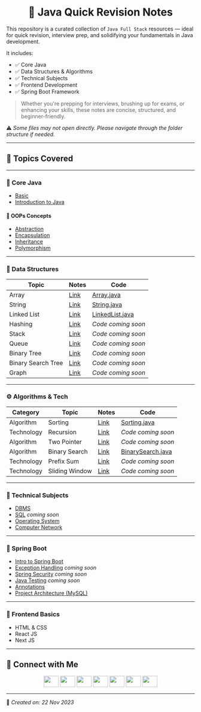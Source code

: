 <h1 align="center">📘 Java Quick Revision Notes</h1>

This repository is a curated collection of `Java Full Stack` resources — ideal for quick revision, interview prep, and solidifying your fundamentals in Java development.

It includes:

- ✅ Core Java
- ✅ Data Structures & Algorithms
- ✅ Technical Subjects
- ✅ Frontend Development
- ✅ Spring Boot Framework

> Whether you're prepping for interviews, brushing up for exams, or enhancing your skills, these notes are concise, structured, and beginner-friendly.

⚠️ _Some files may not open directly. Please navigate through the folder structure if needed._

---

## 📂 Topics Covered

---

### 🔹 Core Java

- [Basic](https://github.com/saurabhbahadur/java-interview-questions/blob/main/JAVA/Basics.md)
- [Introduction to Java](https://github.com/saurabhbahadur/java-interview-questions/blob/main/JAVA/Introduction%20to%20Java.md)

#### 🔸 OOPs Concepts

- [Abstraction](https://github.com/saurabhbahadur/java-interview-questions/blob/main/OOPs/Abstraction.md)
- [Encapsulation](https://github.com/saurabhbahadur/java-interview-questions/blob/main/OOPs/Encapsulation.md)
- [Inheritance](https://github.com/saurabhbahadur/java-interview-questions/blob/main/OOPs/Inheritance.md)
- [Polymorphism](https://github.com/saurabhbahadur/java-interview-questions/blob/main/OOPs/Polymorphism.md)

---

### 📘 Data Structures

| Topic              | Notes                                                                                                             | Code                                                                                                                      |
| ------------------ | ----------------------------------------------------------------------------------------------------------------- | ------------------------------------------------------------------------------------------------------------------------- |
| Array              | [Link](https://github.com/saurabhbahadur/java-interview-questions/blob/main/Data%20Strucures/Array.md)            | [Array.java](https://github.com/saurabhbahadur/java-interview-questions/blob/main/MyJava/Array/Array.java)                |
| String             | [Link](https://github.com/saurabhbahadur/java-interview-questions/blob/main/Data%20Strucures/String.md)           | [String.java](https://github.com/saurabhbahadur/java-interview-questions/blob/main/MyJava/String/String.java)             |
| Linked List        | [Link](https://github.com/saurabhbahadur/java-interview-questions/blob/main/Data%20Strucures/LinkedList.md)       | [LinkedList.java](https://github.com/saurabhbahadur/java-interview-questions/blob/main/MyJava/LinkedList/LinkedList.java) |
| Hashing            | [Link](https://github.com/saurabhbahadur/java-interview-questions/blob/main/Data%20Strucures/Hashing.md)          | _Code coming soon_                                                                                                        |
| Stack              | [Link](https://github.com/saurabhbahadur/java-interview-questions/blob/main/Data%20Strucures/Stack.md)            | _Code coming soon_                                                                                                        |
| Queue              | [Link](https://github.com/saurabhbahadur/java-interview-questions/blob/main/Data%20Strucures/Queue.md)            | _Code coming soon_                                                                                                        |
| Binary Tree        | [Link](https://github.com/saurabhbahadur/java-interview-questions/blob/main/Data%20Strucures/BinaryTree.md)       | _Code coming soon_                                                                                                        |
| Binary Search Tree | [Link](https://github.com/saurabhbahadur/java-interview-questions/blob/main/Data%20Strucures/BinarySearchTree.md) | _Code coming soon_                                                                                                        |
| Graph              | [Link](https://github.com/saurabhbahadur/java-interview-questions/blob/main/Data%20Strucures/Graph.md)            | _Code coming soon_                                                                                                        |

---

### ⚙️ Algorithms & Tech

| Category   | Topic          | Notes                                                                                                           | Code                                                                                                                            |
| ---------- | -------------- | --------------------------------------------------------------------------------------------------------------- | ------------------------------------------------------------------------------------------------------------------------------- |
| Algorithm  | Sorting        | [Link](https://github.com/saurabhbahadur/java-interview-questions/blob/main/Tech%20%26%20Algo/Sorting.md)       | [Sorting.java](https://github.com/saurabhbahadur/java-interview-questions/blob/main/MyJava/Sorting/Sorting.java)                |
| Technology | Recursion      | [Link](https://github.com/saurabhbahadur/java-interview-questions/blob/main/Tech%20%26%20Algo/Recursion.md)     | _Code coming soon_                                                                                                              |
| Algorithm  | Two Pointer    | [Link](https://github.com/saurabhbahadur/java-interview-questions/blob/main/Tech%20%26%20Algo/TwoPointer.md)    | _Code coming soon_                                                                                                              |
| Algorithm  | Binary Search  | [Link](https://github.com/saurabhbahadur/java-interview-questions/blob/main/Tech%20%26%20Algo/BinarySearch.md)  | [BinarySearch.java](https://github.com/saurabhbahadur/java-interview-questions/blob/main/MyJava/BinarySearch/BinarySearch.java) |
| Technology | Prefix Sum     | [Link](https://github.com/saurabhbahadur/java-interview-questions/blob/main/Tech%20%26%20Algo/PrefixSum.md)     | _Code coming soon_                                                                                                              |
| Technology | Sliding Window | [Link](https://github.com/saurabhbahadur/java-interview-questions/blob/main/Tech%20%26%20Algo/SlidingWindow.md) | _Code coming soon_                                                                                                              |

---

### 🧠 Technical Subjects

- [DBMS](https://github.com/saurabhbahadur/java-interview-questions/blob/main/Tech%20Subject/DBMS.md)
- [SQL]() _coming soon_
- [Operating System](https://github.com/saurabhbahadur/java-interview-questions/blob/main/Tech%20Subject/OperatingSystem.md)
- [Computer Network](https://github.com/saurabhbahadur/java-interview-questions/blob/main/Tech%20Subject/ComputerNetwork.md)

---

### 🚀 Spring Boot

- [Intro to Spring Boot](https://github.com/saurabhbahadur/java-interview-questions/blob/main/Spring_Boot/Introduction%20to%20Spring%20Boot.md)
- [Exception Handling]() _coming soon_
- [Spring Security]() _coming soon_
- [Java Testing]() _coming soon_
- [Annotations](https://github.com/saurabhbahadur/java-interview-questions/blob/main/Spring_Boot/Annotation.md)
- [Project Architecture (MySQL)](https://github.com/saurabhbahadur/java-interview-questions/blob/main/Spring_Boot/Spring%20Boot%20Project%201%20Architecture%20with%20MySQL.md)

---

### 🎨 Frontend Basics

- HTML & CSS
- React JS
- Next JS

---

## 📱 Connect with Me

<p align="center">
<a href="https://twitter.com/saurabhbahadur"><img src="https://raw.githubusercontent.com/rahuldkjain/github-profile-readme-generator/master/src/images/icons/Social/twitter.svg" height="30" width="40" /></a>
<a href="https://linkedin.com/in/saurabhbahadur"><img src="https://raw.githubusercontent.com/rahuldkjain/github-profile-readme-generator/master/src/images/icons/Social/linked-in-alt.svg" height="30" width="40" /></a>
<a href="https://fb.com/singhsaurabhbahadur"><img src="https://raw.githubusercontent.com/rahuldkjain/github-profile-readme-generator/master/src/images/icons/Social/facebook.svg" height="30" width="40" /></a>
<a href="https://instagram.com/saurabhbahadur_"><img src="https://raw.githubusercontent.com/rahuldkjain/github-profile-readme-generator/master/src/images/icons/Social/instagram.svg" height="30" width="40" /></a>
<a href="https://www.youtube.com/c/mightysaur"><img src="https://raw.githubusercontent.com/rahuldkjain/github-profile-readme-generator/master/src/images/icons/Social/youtube.svg" height="30" width="40" /></a>
<a href="https://www.hackerrank.com/saurabhbahadur"><img src="https://raw.githubusercontent.com/rahuldkjain/github-profile-readme-generator/master/src/images/icons/Social/hackerrank.svg" height="30" width="40" /></a>
<a href="https://discord.gg/aQR27Bg7de"><img src="https://raw.githubusercontent.com/rahuldkjain/github-profile-readme-generator/master/src/images/icons/Social/discord.svg" height="30" width="40" /></a>
</p>

---

📅 _Created on: 22 Nov 2023_
